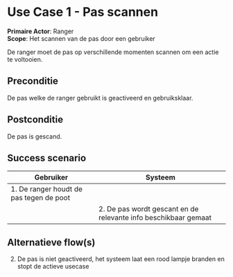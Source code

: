 # Use Case 1 - Pas scannen

**Primaire Actor**: Ranger
<br />
**Scope**: Het scannen van de pas door een gebruiker

De ranger moet de pas op verschillende momenten scannen om een actie te voltooien.

## Preconditie

De pas welke de ranger gebruikt is geactiveerd en gebruiksklaar.

## Postconditie

De pas is gescand.

## Success scenario

|Gebruiker   |Systeem|
|---|---|
|1. De ranger houdt de pas tegen de poot|   |
||2. De pas wordt gescant en de relevante info beschikbaar gemaat|

## Alternatieve flow(s)

2. De pas is niet geactiveerd, het systeem laat een rood lampje branden en stopt de actieve usecase
